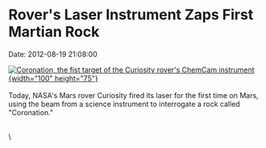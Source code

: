 Rover\'s Laser Instrument Zaps First Martian Rock
=================================================

Date: 2012-08-19 21:08:00

[![Coronation, the fist target of the Curiosity rover\'s ChemCam
instrument](http://www.jpl.nasa.gov/images/msl/20120819/pia16075-th.jpg){width="100"
height="75"}](http://www.jpl.nasa.gov/news/news.cfm?release=2012-248&rn=news.xml&rst=3478)\
\
Today, NASA\'s Mars rover Curiosity fired its laser for the first time
on Mars, using the beam from a science instrument to interrogate a rock
called \"Coronation.\"

\
\
